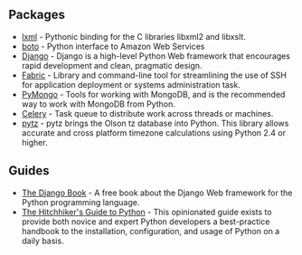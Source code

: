 ## Packages
- [lxml](http://lxml.de/) - Pythonic binding for the C libraries libxml2 and libxslt. 
- [boto](http://boto.readthedocs.org/en/latest/) - Python interface to Amazon Web Services
- [Django](https://www.djangoproject.com/) - Django is a high-level Python Web framework that encourages rapid development and clean, pragmatic design.
- [Fabric](http://docs.fabfile.org/en/1.8/) - Library and command-line tool for streamlining the use of SSH for application deployment or systems administration task.
- [PyMongo](http://api.mongodb.org/python/current/) - Tools for working with MongoDB, and is the recommended way to work with MongoDB from Python.
- [Celery](https://pypi.python.org/pypi/celery/3.0.19) - Task queue to distribute work across threads or machines.
- [pytz](https://pypi.python.org/pypi/pytz/2013b) - pytz brings the Olson tz database into Python. This library allows accurate and cross platform timezone calculations using Python 2.4 or higher.

## Guides
- [The Django Book](http://www.djangobook.com/en/2.0/index.html) - A free book about the Django Web framework for the Python programming language.
- [The Hitchhiker's Guide to Python](http://docs.python-guide.org/en/latest/) - This opinionated guide exists to provide both novice and expert Python developers a best-practice handbook to the installation, configuration, and usage of Python on a daily basis.

